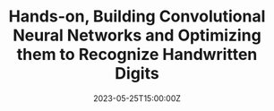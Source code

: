 ---
title: Hands-on, Building Convolutional Neural Networks and Optimizing them to Recognize Handwritten Digits


event: Practical session in the course *Deep Neural Networks* in M.Sc. in Computer Science, University of L'Aquila
event_url: https://www.cikm2020.org/

location: L'Aquila, Italy

# Talk start and end times.
#   End time can optionally be hidden by prefixing the line with `#`.
date: '2023-05-25T15:00:00Z'
date_end: '2023-05-23T17:10:00Z'
all_day: false

authors: [Bardh Prenkaj]
tags: [deep learning]

# Is this a featured talk? (true/false)
featured: false

#image:
#  caption: 'Workflow to generate and test an improved version of the Plotly dataset'
#  focal_point: Right


# links:
#   - icon: twitter
#     icon_pack: fab
#     name: Follow
#     url: https://twitter.com/georgecushen
url_code: ''
url_pdf: ''
url_slides: ''
url_video: ''
# Markdown Slides (optional).
#   Associate this talk with Markdown slides.
#   Simply enter your slide deck's filename without extension.
#   E.g. `slides = "example-slides"` references `content/slides/example-slides.md`.
#   Otherwise, set `slides = ""`.
#slides: example

# Projects (optional).
#   Associate this post with one or more of your projects.
#   Simply enter your project's folder or file name without extension.
#   E.g. `projects = ["internal-project"]` references `content/project/deep-learning/index.md`.
#   Otherwise, set `projects = []`.
#projects:
#  - example
---